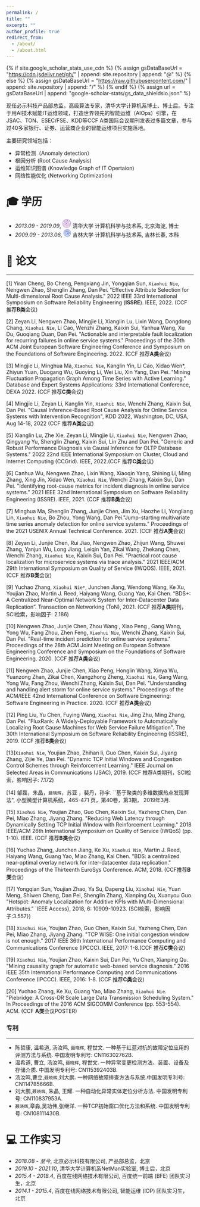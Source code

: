 ```yaml
---
permalink: /
title: ""
excerpt: ""
author_profile: true
redirect_from: 
  - /about/
  - /about.html
---
```


{% if site.google_scholar_stats_use_cdn %}
{% assign gsDataBaseUrl = "https://cdn.jsdelivr.net/gh/" | append: site.repository | append: "@" %}
{% else %}
{% assign gsDataBaseUrl = "https://raw.githubusercontent.com/" | append: site.repository | append: "/" %}
{% endif %}
{% assign url = gsDataBaseUrl | append: "google-scholar-stats/gs_data_shieldsio.json" %}

<span class='anchor' id='about-me'></span>
现任必示科技产品部总监，高级算法专家，清华大学计算机系博士、博士后。专注于用AI技术赋能IT运维领域，打造世界领先的智能运维（AIOps）引擎，在JSAC、TON、ESEC/FSE、KDD等CCF A类国际会议期刊发表过多篇文章，参与过40多家银行、证券、运营商企业的智能运维项目实施落地。

主要研究领域包括：
- 异常检测（Anomaly detection）
- 根因分析 (Root Cause Analysis)
- 运维知识图谱 (Knowledge Graph of IT Opertaion)
- 网络性能优化 (Networking Optimization)


<span class='anchor' id='-xl'></span>

# 🎓 学历
- *2013.09 - 2019.09*, <a href="https://www.tsinghua.edu.cn/"><img class="svg" src="/images/THU_logo.svg" width="23pt"></a> 清华大学 计算机科学与技术系,  北京海淀,   博士 
- *2009.09 - 2013.06*, <a href="https://www.jlu.edu.cn/"><img class="jpeg" src="/images/JLU_logo.jpeg" width="20pt"></a> 吉林大学 计算机科学与技术系,   吉林长春,   本科
 
<span class='anchor' id='-lwzl'></span>

# 📝 论文

---
[1] Yiran Cheng, Bo Cheng, Pengxiang Jin, Yongqian Sun, `Xiaohui Nie`, Nengwen Zhao, Shenglin Zhang, Dan Pei. "Effective Attribute Selection for Multi-dimensional Root Cause Analysis." 2022 IEEE 33rd International Symposium on Software Reliability Engineering (**ISSRE**). IEEE, 2022. (CCF 推荐**B类**会议)

[2] Zeyan Li, Nengwen Zhao, Mingjie Li, Xianglin Lu, Lixin Wang, Dongdong Chang, `Xiaohui Nie`, Li Cao, Wenzhi Zhang, Kaixin Sui, Yanhua Wang, Xu Du, Guoqiang Duan, Dan Pei. "Actionable and interpretable fault localization for recurring failures in online service systems." Proceedings of the 30th ACM Joint European Software Engineering Conference and Symposium on the Foundations of Software Engineering. 2022. (CCF 推荐**A类**会议)

[3] Mingjie Li, Minghua Ma, `Xiaohui Nie`, Kanglin Yin, Li Cao, Xidao Wen*, Zhiyun Yuan, Duogang Wu, Guoying Li, Wei Liu, Xin Yang, Dan Pei. "Mining Fluctuation Propagation Graph Among Time Series with Active Learning." Database and Expert Systems Applications: 33rd International Conference, DEXA 2022. (CCF 推荐**C类**会议)

[4] Mingjie Li, Zeyan Li, Kanglin Yin, `Xiaohui Nie`, Wenchi Zhang, Kaixin Sui, Dan Pei. "Causal Inference-Based Root Cause Analysis for Online Service Systems with Intervention Recognition", KDD 2022, Washington, DC, USA, Aug 14-18, 2022 (CCF 推荐**A类**会议)

[5] Xianglin Lu, Zhe Xie, Zeyan Li, Mingjie Li, `Xiaohui Nie`, Nengwen Zhao, Qingyang Yu, Shenglin Zhang, Kaixin Sui, Lin Zhu and Dan Pei. "Generic and Robust Performance Diagnosis via Causal Inference for OLTP Database Systems." 2022 22nd IEEE International Symposium on Cluster, Cloud and Internet Computing (CCGrid). IEEE, 2022.(CCF 推荐**C类**会议)

[6] Canhua Wu, Nengwen Zhao, Lixin Wang, Xiaoqin Yang, Shining Li, Ming Zhang, Xing Jin, Xidao Wen, `Xiaohui Nie`, Wenchi Zhang, Kaixin Sui, Dan Pei. "Identifying root-cause metrics for incident diagnosis in online service systems." 2021 IEEE 32nd International Symposium on Software Reliability Engineering (ISSRE). IEEE, 2021. (CCF 推荐**B类**会议)

[7] Minghua Ma, Shenglin Zhang, Junjie Chen, Jim Xu, Haozhe Li, Yongliang Lin, `Xiaohui Nie`, Bo Zhou, Yong Wang, Dan Pei."Jump-starting multivariate time series anomaly detection for online service systems." Proceedings of the 2021 USENIX Annual Technical Conference. 2021. (CCF 推荐**A类**会议)

[8] Zeyan Li, Junjie Chen, Rui Jiao, Nengwen Zhao, Zhijun Wang, Shuwei Zhang, Yanjun Wu, Long Jiang, Leiqin Yan, Zikai Wang, Zhekang Chen, Wenchi Zhang, `Xiaohui Nie`, Kaixin Sui, Dan Pei. "Practical root cause localization for microservice systems via trace analysis." 2021 IEEE/ACM 29th International Symposium on Quality of Service (IWQOS). IEEE, 2021.(CCF 推荐**B类**会议)

[9] Yuchao Zhang, `Xiaohui Nie*`,  Junchen Jiang, Wendong Wang, Ke Xu, Youjian Zhao, Martin J. Reed, Haiyang Wang, Guang Yao, Kai Chen. “BDS+: A Centralized Near-Optimal Network System for Inter-Datacenter Data Replication”. Transaction on Networking (ToN), 2021. (CCF 推荐**A类**期刊，SCI检索，影响因子: 2.186)

[10] Nengwen Zhao, Junjie Chen, Zhou Wang , Xiao Peng , Gang Wang, Yong Wu, Fang Zhou, Zhen Feng, `Xiaohui Nie`, Wenchi Zhang, Kaixin Sui, Dan Pei. "Real-time incident prediction for online service systems." Proceedings of the 28th ACM Joint Meeting on European Software Engineering Conference and Symposium on the Foundations of Software Engineering. 2020. (CCF 推荐**A类**会议)

[11] Nengwen Zhao, Junjie Chen, Xiao Peng, Honglin Wang, Xinya Wu, Yuanzong Zhan, Zikai Chen, Xiangzhong Zheng, `Xiaohui Nie`, Gang Wang, Yong Wu, Fang Zhou, Wenchi Zhang, Kaixin Sui, Dan Pei. "Understanding and handling alert storm for online service systems." Proceedings of the ACM/IEEE 42nd International Conference on Software Engineering: Software Engineering in Practice. 2020. (CCF 推荐**A类**会议) 

[12] Ping Liu, Yu Chen, Fuying Wang, `Xiaohui Nie`, Jing Zhu, Ming Zhang,  Dan Pei. "FluxRank: A Widely-Deployable Framework to Automatically Localizing Root Cause Machines for Web Service Failure Mitigation". The 30th International Symposium on Software Reliability Engineering (ISSRE), 2019. (CCF 推荐**B类**会议)

[13]`Xiaohui Nie`, Youjian Zhao, Zhihan li, Guo Chen, Kaixin Sui, Jiyang Zhang, Zijie Ye, Dan Pei. "Dynamic TCP Initial Windows and Congestion Control Schemes through Reinforcement Learning." IEEE Journal on Selected Areas in Communications (JSAC), 2019. (CCF 推荐A类期刊，SCI检索，影响因子: 7.172)

[14] 邹磊，朱晶，`聂晓辉`，苏亚 ，裴丹，孙宇. ``基于聚类的多维数据热点发现算法", 小型微型计算机系统，465-471 页，第40卷，第3期， 2019年3月.

[15] `Xiaohui Nie`, Youjian Zhao, Guo Chen, Kaixin Sui, Yazheng Chen, Dan Pei, Miao Zhang, Jiyang Zhang. "Reducing Web Latency through Dynamically Setting TCP Initial Window with Reinforcement Learning." 2018 IEEE/ACM 26th International Symposium on Quality of Service (IWQoS) (pp. 1-10). IEEE. (CCF 推荐**B类**会议)

[16] Yuchao Zhang, Junchen Jiang, Ke Xu, `Xiaohui Nie`, Martin J. Reed, Haiyang Wang, Guang Yao, Miao Zhang, Kai Chen. "BDS: a centralized near-optimal overlay network for inter-datacenter data replication." Proceedings of the Thirteenth EuroSys Conference. ACM, 2018. (CCF推荐**B类**会议)

[17] Yongqian Sun, Youjian Zhao, Ya Su, Dapeng Liu, `Xiaohui Nie`, Yuan Meng, Shiwen Cheng, Dan Pei, Shenglin Zhang, Xianping Qu, Xuanyou Guo. "Hotspot: Anomaly Localization for Additive KPIs with Multi-Dimensional Attributes." `IEEE Access}, 2018, 6: 10909-10923. (SCI检索，影响因子:3.557})

[18] `Xiaohui Nie`, Youjian Zhao, Guo Chen, Kaixin Sui, Yazheng Chen, Dan Pei, Miao Zhang, Jiyang Zhang. "TCP WISE: One initial congestion window is not enough." 2017 IEEE 36th International Performance Computing and Communications Conference (IPCCC). IEEE, 2017: 1-8.(CCF 推荐**C类**会议)

[19] `Xiaohui Nie`, Youjian Zhao, Kaixin Sui, Dan Pei, Yu Chen, Xianping Qu. "Mining causality graph for automatic web-based service diagnosis." 2016 IEEE 35th International Performance Computing and Communications Conference (IPCCC). IEEE, 2016: 1-8. (CCF 推荐**C类**会议)

[20] Yuchao Zhang, Ke Xu, Guang Yao, Miao Zhang, `Xiaohui Nie`. "Piebridge: A Cross-DR Scale Large Data Transmission Scheduling System." In Proceedings of the 2016 ACM SIGCOMM Conference (pp. 553-554). ACM. (CCF **A类**会议POSTER)

<!-- <div class='paper-box'><div class='paper-box-image'><div><div class="badge">Int. J. Appl. Electrom. 2020</div><img src='images/ijaem2020.svg' alt="sym" width="100%"></div></div>
<div class='paper-box-text' markdown="1">

-	`Jian Tang`, Rongbiao Wang, Jikai Zhang, Yihua Kang. The influence of magnetic head’s pose on magnetic flux leakage detection. *International Journal of Applied Electromagnetics and Mechanics*. 2020, 64(1–4): 493–500. (JCR:Q4; IF:0.536)  
[[网页]](https://dx.doi.org/10.3233/JAE-209356) [[预览]](https://github.com/tangjyan/tangjyan.github.io/blob/main/pdf/TangJ-2020-The%20influence%20of%20magnetic%20head%E2%80%99s%20pose%20on%20magnetic%20flux%20leakage%20detection.pdf) [[下载]](/pdf/TangJ-2020-The%20influence%20of%20magnetic%20head%E2%80%99s%20pose%20on%20magnetic%20flux%20leakage%20detection.pdf)

</div>
</div> -->


<!-- - Bo Feng, Jianbo Wu, Hongming Tu, `Jian Tang`, Yihua Kang. A Review of Magnetic Flux Leakage Nondestructive Testing. *Materials*. 2022, 15 (20): 7362. (JCR:Q1; IF:3.748)  
[[网页]](https://dx.doi.org/10.3390/ma15207362) [[预览]](https://github.com/tangjyan/tangjyan.github.io/blob/main/pdf/FengB-2022-A%20Review%20of%20Magnetic%20Flux%20Leakage%20Nondestructive%20Testing.pdf) [[下载]](/pdf/FengB-2022-A%20Review%20of%20Magnetic%20Flux%20Leakage%20Nondestructive%20Testing.pdf) -->


### 专利
---
- 陈哲康, 温希道, 汤汝鸣, `聂晓辉`, 程世文. 一种基于红蓝对抗的故障定位应用的评测方法与系统. 中国发明专利号: CN116302762B. 
- 温希道, 曹立, 汤汝鸣, `聂晓辉`, 程世文. 一种异常变更检测方法、装置、设备及存储介质. 中国发明专利号: CN115392403B.
- 汤汝鸣,曹立,`聂晓辉`,刘大鹏. 一种网络故障排查方法与系统.中国发明专利号: CN114785666B.
- 刘大鹏,`聂晓辉`, 朱晶, 王耀. 一种自动化异常实体定位分析方法. 中国发明专利号: CN110837953A. 
- `聂晓辉`,章淼,吴功伟,张继洋. 一种TCP初始窗口优化方法和系统. 中国发明专利号: CN108111430B. 

<!-- <span class='anchor' id='-ryjx'></span>
# 🏅 荣誉奖项
- *2021.10* 获得 清华大学优秀博士后
- *2014.10* 获得 清华大学三星奖学金
- *2012.10* 获得 国家励志奖学金 -->


<!-- <span class='anchor' id='-xshy'></span> -->

<!-- # 🏛️ 学术会议
- *2021.10*, 全国电磁无损检测技术研讨会 暨 中国机械工程学会无损检测分会电磁专业技术大会第十一届第四次全体会议, 陕西西安, 受邀报告
- *2019.09*, 第十九届国际应用电磁学与力学会议 (ISEM 2019), 江苏南京, 海报
- *2017.10*, 第六届中国国际管道会议 (CIPC 2017), 河北廊坊 -->

<span class='anchor' id='-gzsx'></span>

# 💻 工作实习
- *2018.08 - 至今*, 北京必示科技有限公司, 产品部总监，北京
- *2019.10 - 2021.10*, 清华大学计算机系NetMan实验室, 博士后，北京
- *2015.4 - 2018.4*, 百度在线网络技术有限公司, 百度统一前端 (BFE) 团队实习生，北京
- *2014.1 - 2015.4*, 百度在线网络技术有限公司, 智能运维 (IOP) 团队实习生， 北京

